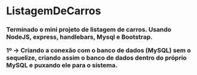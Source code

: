# ListagemDeCarros

<h3>Terminado o mini projeto de listagem de carros. Usando NodeJS, express, handlebars, Mysql e Bootstrap.
  
1º -> Criando a conexão com o banco de dados (MySQL) sem o sequelize, criando assim o banco de dados dentro do próprio MySQL e puxando ele para o sistema.
  


</h3>
